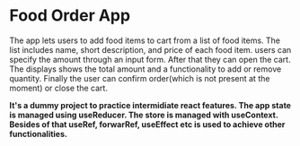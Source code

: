 # Food Order App
The app lets users to add food items to cart from a list of food items. The list includes name, short description, and price of each food item. users can specify the amount through an input form. After that they can open the cart. The displays shows the total amount and a functionality to add or remove quantity. Finally the user can confirm order(which is not present at the moment) or close the cart.

**It's a dummy project to practice intermidiate react features. The app state is managed using useReducer. The store is managed with useContext. Besides of that useRef, forwarRef, useEffect etc is used to achieve other functionalities.**